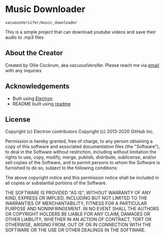 
# Music Downloader
`vacuousVersifer/music_downloader`

This is a simple project that can download youtube videos and save their audio to .mp3 files

## About the Creator
Created by Ollie Cockrum, aka vacuousVersifer. Please reach me via [email](mailto:davisbruce413@gmail.com) with any inquiries

## Acknowledgements

 - Built using [Electron](https://www.electronjs.org/)
 - README built using [readme](https://readme.so/)

## License

Copyright (c) Electron contributors
Copyright (c) 2013-2020 GitHub Inc.

Permission is hereby granted, free of charge, to any person obtaining
a copy of this software and associated documentation files (the
"Software"), to deal in the Software without restriction, including
without limitation the rights to use, copy, modify, merge, publish,
distribute, sublicense, and/or sell copies of the Software, and to
permit persons to whom the Software is furnished to do so, subject to
the following conditions:

The above copyright notice and this permission notice shall be
included in all copies or substantial portions of the Software.

THE SOFTWARE IS PROVIDED "AS IS", WITHOUT WARRANTY OF ANY KIND,
EXPRESS OR IMPLIED, INCLUDING BUT NOT LIMITED TO THE WARRANTIES OF
MERCHANTABILITY, FITNESS FOR A PARTICULAR PURPOSE AND
NONINFRINGEMENT. IN NO EVENT SHALL THE AUTHORS OR COPYRIGHT HOLDERS BE
LIABLE FOR ANY CLAIM, DAMAGES OR OTHER LIABILITY, WHETHER IN AN ACTION
OF CONTRACT, TORT OR OTHERWISE, ARISING FROM, OUT OF OR IN CONNECTION
WITH THE SOFTWARE OR THE USE OR OTHER DEALINGS IN THE SOFTWARE.
